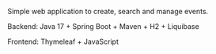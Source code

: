 Simple web application to create, search and manage events.

Backend: Java 17 + Spring Boot + Maven + H2 + Liquibase

Frontend: Thymeleaf + JavaScript
